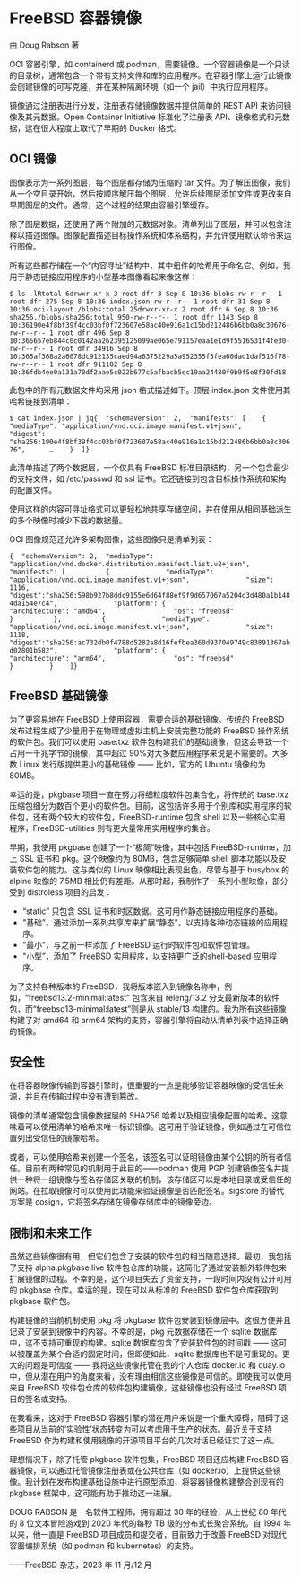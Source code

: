 # FreeBSD 容器镜像

由 Doug Rabson 著

OCI 容器引擎，如 containerd 或 podman，需要镜像。一个容器镜像是一个只读的目录树，通常包含一个带有支持文件和库的应用程序。在容器引擎上运行此镜像会创建镜像的可写克隆，并在某种隔离环境（如一个 jail）中执行应用程序。

镜像通过注册表进行分发，注册表存储镜像数据并提供简单的 REST API 来访问镜像及其元数据。Open Container Initiative 标准化了注册表 API、镜像格式和元数据，这在很大程度上取代了早期的 Docker 格式。

## OCI 镜像

图像表示为一系列图层，每个图层都存储为压缩的 tar 文件。为了解压图像，我们从一个空目录开始，然后按顺序解压每个图层，允许后续图层添加文件或更改来自早期图层的文件。通常，这个过程的结果由容器引擎缓存。

除了图层数据，还使用了两个附加的元数据对象。清单列出了图层，并可以包含注释以描述图像。图像配置描述目标操作系统和体系结构，并允许使用默认命令来运行图像。

所有这些都存储在一个“内容寻址”结构中，其中组件的哈希用于命名它。例如，我用于静态链接应用程序的小型基本图像看起来像这样：

`$ ls -lRtotal 6drwxr-xr-x 3 root dfr 3 Sep 8 10:36 blobs-rw-r--r-- 1 root dfr 275 Sep 8 10:36 index.json-rw-r--r-- 1 root dfr 31 Sep 8 10:36 oci-layout./blobs:total 25drwxr-xr-x 2 root dfr 6 Sep 8 10:36 sha256./blobs/sha256:total 950-rw-r--r-- 1 root dfr 1143 Sep 8 10:36190e4f8bf39f4cc03bf0f723607e58ac40e916a1c15bd212486b6bb0a8c30676-rw-r--r-- 1 root dfr 496 Sep 8 10:365657eb844c0c0142aa262395125099ae065e791157eaa1e1d9f5516531f4fe30-rw-r--r-- 1 root dfr 34916 Sep 8 10:365af368a2a6078dc912135caed94a6375229a5a952355f5fea60dad1daf516f78-rw-r--r-- 1 root dfr 911102 Sep 8 10:36fdb4ee0a131a70df2aae5c022b677c5afbacb5ec19aa24480f9b9f5e8f30fd18`

此包中的所有元数据文件均采用 json 格式描述如下。顶层 index.json 文件使用其哈希链接到清单：

`$ cat index.json | jq{  "schemaVersion": 2,  "manifests": [    {      "mediaType": "application/vnd.oci.image.manifest.v1+json",      "digest": "sha256:190e4f8bf39f4cc03bf0f723607e58ac40e916a1c15bd212486b6bb0a8c30676",      …    }  ]}`

此清单描述了两个数据层，一个仅具有 FreeBSD 标准目录结构，另一个包含最少的支持文件，如 /etc/passwd 和 ssl 证书。它还链接到包含目标操作系统和架构的配置文件。

使用这样的内容可寻址格式可以更轻松地共享存储空间，并在使用从相同基础派生的多个映像时减少下载的数据量。

OCI 图像规范还允许多架构图像，这些图像只是清单列表：

`{  "schemaVersion": 2,  "mediaType": "application/vnd.docker.distribution.manifest.list.v2+json",      "manifests": [          {              "mediaType": "application/vnd.oci.image.manifest.v1+json",              "size": 1116,              "digest":"sha256:598b927b8ddc9155e6d64f88ef9f9d657067a5204d3d480a1b1484da154e7c4",              "platform": {                 "architecture": "amd64",                 "os": "freebsd"              }          },          {              "mediaType": "application/vnd.oci.image.manifest.v1+json",              "size": 1118,              "digest":"sha256:ac732db0f4788d5282a8d16fefbea360d937049749c83891367abd02801b582",              "platform": {                 "architecture": "arm64",                 "os": "freebsd"              }         }    ]}`

## FreeBSD 基础镜像

为了更容易地在 FreeBSD 上使用容器，需要合适的基础镜像。传统的 FreeBSD 发布过程生成了少量用于在物理或虚拟主机上安装完整功能的 FreeBSD 操作系统的软件包。我们可以使用 base.txz 软件包构建我们的基础镜像，但这会导致一个占用一千兆字节的镜像，其中超过 90%对大多数应用程序来说是不需要的。大多数 Linux 发行版提供更小的基础镜像 —— 比如，官方的 Ubuntu 镜像约为 80MB。

幸运的是，pkgbase 项目一直在努力将细粒度软件包集合化，将传统的 base.txz 压缩包细分为数百个更小的软件包。目前，这包括许多用于个别库和实用程序的软件包，还有两个较大的软件包，FreeBSD-runtime 包含 shell 以及一些核心实用程序，FreeBSD-utilities 则有更大量常用实用程序的集合。

早期，我使用 pkgbase 创建了一个“极简”映像，其中包括 FreeBSD-runtime，加上 SSL 证书和 pkg。这个映像约为 80MB，包含足够简单 shell 脚本功能以及安装软件包的能力。这与类似的 Linux 映像相比表现出色，尽管与基于 busybox 的 alpine 映像的 7.5MB 相比仍有差距。从那时起，我制作了一系列小型映像，部分受到 distroless 项目的启发：

* “static” 只包含 SSL 证书和时区数据。这可用作静态链接应用程序的基础。
* "基础”，通过添加一系列共享库来扩展“静态”，以支持各种动态链接的应用程序。
* "最小”，与之前一样添加了 FreeBSD 运行时软件包和软件包管理。
* "小型”，添加了 FreeBSD 实用程序，以支持更广泛的shell-based 应用程序。

为了支持各种版本的 FreeBSD，我将版本嵌入到镜像名称中，例如，“freebsd13.2-minimal:latest” 包含来自 releng/13.2 分支最新版本的软件包，而“freebsd13-minimal:latest”则是从 stable/13 构建的。我为所有这些镜像构建了对 amd64 和 arm64 架构的支持，容器引擎将自动从清单列表中选择正确的镜像。

## 安全性

在将容器映像传输到容器引擎时，很重要的一点是能够验证容器映像的受信任来源，并且在传输过程中没有遭到篡改。

镜像的清单通常包含镜像数据层的 SHA256 哈希以及相应镜像配置的哈希。这意味着可以使用清单的哈希来唯一标识镜像。这可用于验证镜像，例如通过在可信位置列出受信任的镜像哈希。

或者，可以使用哈希来创建一个签名，该签名可以证明镜像由某个公钥的所有者信任。目前有两种常见的机制用于此目的——podman 使用 PGP 创建镜像签名并提供一种将一组镜像与签名存储区关联的机制，该存储区可以是本地目录或受信任的网站。在拉取镜像时可以使用此功能来验证镜像是否匹配签名。sigstore 的替代方案是 cosign，它将签名存储在镜像存储库中的镜像旁边。

## 限制和未来工作

虽然这些镜像很有用，但它们包含了安装的软件包的相当随意选择。最初，我包括了支持 alpha.pkgbase.live 软件包仓库的功能，这简化了通过安装额外软件包来扩展镜像的过程。不幸的是，这个项目失去了资金支持，一段时间内没有公开可用的 pkgbase 仓库。幸运的是，现在可以从标准的 FreeBSD 软件包仓库获取到 pkgbase 软件包。

构建镜像的当前机制使用 pkg 将 pkgbase 软件包安装到镜像层中。这很方便并且记录了安装到镜像中的内容。不幸的是，pkg 元数据存储在一个 sqlite 数据库中，这不支持可重现的构建。sqlite 数据库包含了安装软件包的时间戳 —— 这可以被覆盖为某个合适的固定时间，但即便如此，sqlite 数据库也不是可重现的。更大的问题是可信度 —— 我将这些镜像托管在我的个人仓库 docker.io 和 quay.io 中，但从潜在用户的角度来看，没有理由相信这些镜像是可信的。即使我可以使用来自 FreeBSD 软件包仓库的软件包构建镜像，这些镜像也没有经过 FreeBSD 项目的签名或支持。

在我看来，这对于 FreeBSD 容器引擎的潜在用户来说是一个重大障碍，阻碍了这些项目从当前的‘实验性’状态转变为可以考虑用于生产的状态。最近关于支持 FreeBSD 作为构建和使用镜像的开源项目平台的几次对话已经证实了这一点。

理想情况下，除了托管 pkgbase 软件包集，FreeBSD 项目还应构建 FreeBSD 容器镜像，可以通过托管镜像注册表或在公共仓库（如 docker.io）上提供这些镜像。我计划在发布构建基础设施中进行原型添加，将容器镜像构建整合到现有的 pkgbase 框架中，这可能有助于推动这一进展。

DOUG RABSON 是一名软件工程师，拥有超过 30 年的经验，从上世纪 80 年代的 8 位文本冒险游戏到 2020 年代的每秒 TB 级的分布式长聚合系统。自 1994 年以来，他一直是 FreeBSD 项目成员和提交者，目前致力于改善 FreeBSD 对现代容器编排系统（如 podman 和 kubernetes）的支持。

——FreeBSD 杂志，2023 年 11 月/12 月
